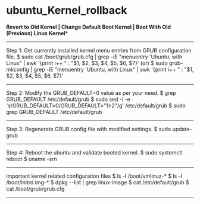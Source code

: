 # ubuntu_Kernel_rollback

******Revert to Old Kernel | Change Default Boot Kernel | Boot With Old (Previous) Linux Kernel*******

-------------------------------------------------------------
Step 1: Get currently installed kernel menu entries from GRUB configuration file.
$ sudo cat /boot/grub/grub.cfg | grep -iE "menuentry 'Ubuntu, with Linux" | awk '{print i++ " : "$1, $2, $3, $4, $5, $6, $7}'
(or)
$ sudo grub-mkconfig | grep -iE "menuentry 'Ubuntu, with Linux" | awk '{print i++ " : "$1, $2, $3, $4, $5, $6, $7}'

-------------------------------------------------------------
Step 2: Modify the GRUB_DEFAULT=0 value as per your need.
$ grep GRUB_DEFAULT /etc/default/grub
$ sudo sed -i -e 's/GRUB_DEFAULT=0/GRUB_DEFAULT="1>2"/g' /etc/default/grub
$ sudo grep GRUB_DEFAULT /etc/default/grub

-------------------------------------------------------------
Step 3: Regenerate GRUB config file with modified settings.
$ sudo update-grub

-------------------------------------------------------------
Step 4: Reboot the ubuntu and validate booted kernel.
$ sudo systemctl reboot
$ uname -srn

-------------------------------------------------------------
important kernel related configuration files
$ ls -l /boot/vmlinuz-*
$ ls -l /boot/initrd.img-*
$ dpkg --list | grep linux-image
$ cat /etc/default/grub
$ cat /boot/grub/grub.cfg

-------------------------------------------------------------
